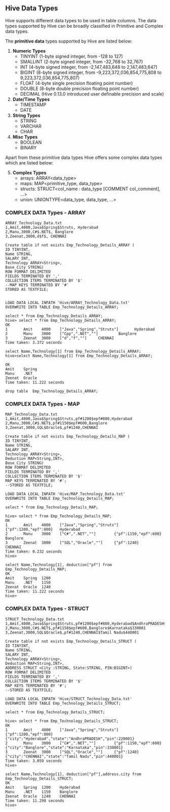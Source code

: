## Hive Data Types

Hive supports different data types to be used in table columns. The data types supported by Hive can be broadly classified in Primitive and Complex data types.

The __primitive data__ types supported by Hive are listed below:
1. **Numeric Types**
	* TINYINT (1-byte signed integer, from -128 to 127)
	* SMALLINT (2-byte signed integer, from -32,768 to 32,767)
	* INT (4-byte signed integer, from -2,147,483,648 to 2,147,483,647)
	* BIGINT (8-byte signed integer, from -9,223,372,036,854,775,808 to 9,223,372,036,854,775,807)
	* FLOAT (4-byte single precision floating point number)
	* DOUBLE (8-byte double precision floating point number)
	* DECIMAL (Hive 0.13.0 introduced user definable precision and scale)
2. **Date/Time Types**
	* TIMESTAMP
	* DATE
3. **String Types**
	* STRING
	* VARCHAR
	* CHAR
4. **Misc Types**
	* BOOLEAN
	* BINARY

Apart from these primitive data types Hive offers some complex data types which are listed below:

5. **Complex Types**
	* arrays: ARRAY<data_type>
	* maps: MAP<primitive_type, data_type>
	* structs: STRUCT<col_name : data_type [COMMENT col_comment], ...>
	* union: UNIONTYPE<data_type, data_type, ...>


### COMPLEX DATA Types - ARRAY

```
ARRAY_Technology_Data.txt
1,Amit,4000,Java$Spring$Struts, Hyderabad
2,Manu,3000,C#$.NET$, Banglore
3,Zeenat,3000,d$f$, CHENNAI
```

```
Create table if not exists Emp_Technology_Details_ARRAY (
ID TINYINT,
Name STRING,
SALARY INT,
Technology ARRAY<String>,
Base_City STRING)
ROW FORMAT DELIMITED
FIELDS TERMINATED BY ','
COLLECTION ITEMS TERMINATED BY '$'
--MAP KEYS TERMINATED BY '#'
STORED AS TEXTFILE;


LOAD DATA LOCAL INPATH 'Hive/ARRAY_Technology_Data.txt'
OVERWRITE INTO TABLE Emp_Technology_Details_ARRAY;

select * from Emp_Technology_Details_ARRAY;
hive> select * from Emp_Technology_Details_ARRAY;
OK
1       Amit    4000    ["Java","Spring","Struts"]       Hyderabad
2       Manu    3000    ["Cpp",".NET",""]         Banglore
3       Zeenat  3000    ["d","f",""]     CHENNAI
Time taken: 3.372 seconds

select Name,Technology[1] from Emp_Technology_Details_ARRAY;
hive>select Name,Technology[1] from Emp_Technology_Details_ARRAY;

OK
Amit    Spring
Manu    .NET
Zeenat  Oracle
Time taken: 11.222 seconds

drop table  Emp_Technology_Details_ARRAY;
```
### COMPLEX DATA Types - MAP
```
MAP_Technology_Data.txt
1,Amit,4000,Java$Spring$Struts,pf#1200$epf#800,Hyderabad
2,Manu,3000,C#$.NET$,pf#1150$epf#600,Banglore
3,Zeenat,3000,SQL$Oracle$,pf#1240,CHENNAI

```

```
Create table if not exists Emp_Technology_Details_MAP (
ID TINYINT,
Name STRING,
SALARY INT,
Technology ARRAY<String>,
Deduction MAP<String,INT>,
Base_City STRING)
ROW FORMAT DELIMITED
FIELDS TERMINATED BY ','
COLLECTION ITEMS TERMINATED BY '$'
MAP KEYS TERMINATED BY '#';
--STORED AS TEXTFILE;

LOAD DATA LOCAL INPATH 'Hive/MAP_Technology_Data.txt'
OVERWRITE INTO TABLE Emp_Technology_Details_MAP;

select * from Emp_Technology_Details_MAP;

hive> select * from Emp_Technology_Details_MAP;
OK
1       Amit    4000    ["Java","Spring","Struts"]      {"pf":1200,"epf":800}   Hyderabad
2       Manu    3000    ["C#",".NET",""]        {"pf":1150,"epf":600}   Banglore
3       Zeenat  3000    ["SQL","Oracle",""]     {"pf":1240}     CHENNAI
Time taken: 0.232 seconds
hive>

select Name,Technology[1], deduction["pf"] from Emp_Technology_Details_MAP;
OK
Amit    Spring  1200
Manu    .NET    1150
Zeenat  Oracle  1240
Time taken: 11.222 seconds
hive>
```

### COMPLEX DATA Types - STRUCT

```
STRUCT_Technology_Data.txt
1,Amit,4000,Java$Spring$Struts,pf#1200$epf#800,Hyderabad$AndhraPRADESH$220001
2,Manu,3000,C#$.NET$,pf#1150$epf#600,Banglore$Karnataka$330001
3,Zeenat,3000,SQL$Oracle$,pf#1240,CHENNAI$Tamil Nadu$440001
```

```
Create table if not exists Emp_Technology_Details_STRUCT (
ID TINYINT,
Name STRING,
SALARY INT,
Technology ARRAY<String>,
Deduction MAP<String,INT>,
ADDRESS STRUCT <City :STRING, State:STRING, PIN:BIGINT>)
ROW FORMAT DELIMITED
FIELDS TERMINATED BY ','
COLLECTION ITEMS TERMINATED BY '$'
MAP KEYS TERMINATED BY '#';
--STORED AS TEXTFILE;

LOAD DATA LOCAL INPATH 'Hive/STRUCT_Technology_Data.txt'
OVERWRITE INTO TABLE Emp_Technology_Details_STRUCT;

select * from Emp_Technology_Details_STRUCT;

hive> select * from Emp_Technology_Details_STRUCT;
OK
1       Amit    4000    ["Java","Spring","Struts"]      {"pf":1200,"epf":800}   {"city":"Hyderabad","state":"AndhraPRADESH","pin":220001}
2       Manu    3000    ["C#",".NET",""]        {"pf":1150,"epf":600}   {"city":"Banglore","state":"Karnataka","pin":330001}
3       Zeenat  3000    ["SQL","Oracle",""]     {"pf":1240}     {"city":"CHENNAI","state":"Tamil Nadu","pin":440001}
Time taken: 3.059 seconds
hive>

select Name,Technology[1], deduction["pf"],address.city from Emp_Technology_Details_STRUCT;
OK
Amit    Spring  1200    Hyderabad
Manu    .NET    1150    Banglore
Zeenat  Oracle  1240    CHENNAI
Time taken: 11.298 seconds
hive>
```
